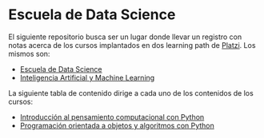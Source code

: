 # Escuela de Data Science

El siguiente repositorio busca ser un lugar donde llevar un registro con notas acerca de los cursos implantados en dos learning path de [Platzi](https://platzi.com/). Los mismos son:
- [Escuela de Data Science](https://platzi.com/datos/)
- [Inteligencia Artificial y Machine Learning](https://platzi.com/ai/)


La siguiente tabla de contenido dirige a cada uno de los contenidos de los cursos:
- [Introducción al pensamiento computacional con Python](https://github.com/francomanca93/Escuela-DataScience/blob/master/introduccion-al-pensamiento-computacional/CONTENIDO.md)
- [Programación orientada a objetos y algoritmos con Python](https://github.com/francomanca93/Escuela-DataScience/blob/master/poo-y-algoritmos/CONTENIDO.md)